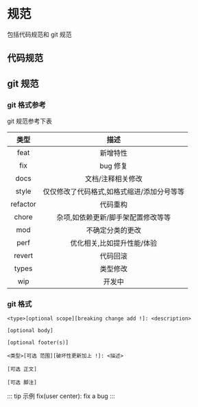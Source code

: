 # 规范

包括代码规范和 git 规范

## 代码规范

## git 规范

### git 格式参考

git 规范参考下表

|   类型   |                    描述                    |
| :------: | :----------------------------------------: |
|   feat   |                  新增特性                  |
|   fix    |                  bug 修复                  |
|   docs   |             文档/注释相关修改              |
|  style   | 仅仅修改了代码格式,如格式缩进/添加分号等等 |
| refactor |                  代码重构                  |
|  chore   |     杂项,如依赖更新/脚手架配置修改等等     |
|   mod    |              不确定分类的更改              |
|   perf   |         优化相关,比如提升性能/体验         |
|  revert  |                  代码回滚                  |
|  types   |                  类型修改                  |
|   wip    |                   开发中                   |

### git 格式

```
<type>[optional scope][breaking change add !]: <description>

[optional body]

[optional footer(s)]

<类型>[可选 范围][破坏性更新加上 !]: <描述>

[可选 正文]

[可选 脚注]
```

::: tip 示例
fix(user center): fix a bug
:::
